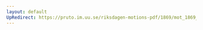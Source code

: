 ```yaml
---
layout: default
UpRedirect: https://pruto.im.uu.se/riksdagen-motions-pdf/1869/mot_1869__ak__7/mot_1869__ak__7-001.pdf
---
```

